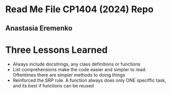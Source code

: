 # Read Me File CP1404 (2024) Repo
## Anastasia Eremenko

# Three Lessons Learned
- Always include docstrings, any class definitions or functions 
- List comprehensions make the code easier and simpler to read. Oftentimes there are simpler methods to doing things
- Reinforced the SRP rule. A function always does only ONE speciffic task, and its best if functions can be reused
